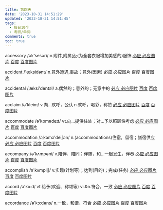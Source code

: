 ```yaml
---
title: 第四天
date: '2023-10-31 14:51:29'
updated: '2023-10-31 14:51:45'
tags:
  - 每日10个
  - 考研/单词
comments: true
toc: true
---
```




accessory /ək'sesəri/ n.附件,附属品;(为全套衣服增加美感的)服饰   [必应 ](https://cn.bing.com/search?q=accessory)   [必应图片](https://cn.bing.com/images/search?q=accessory)  [百度](https://www.baidu.com/s?wd=accessory) [百度图片](https://image.baidu.com/search/index?tn=baiduimage&word=accessory)

accident /'æksidənt/ n.意外遭遇,事故；意外(因素)   [必应 ](https://cn.bing.com/search?q=accident)   [必应图片](https://cn.bing.com/images/search?q=accident)  [百度](https://www.baidu.com/s?wd=accident) [百度图片](https://image.baidu.com/search/index?tn=baiduimage&word=accident)

accidental /ˌæksi'dentəl/ a.偶然的；意外的；无意中的   [必应 ](https://cn.bing.com/search?q=accidental)   [必应图片](https://cn.bing.com/images/search?q=accidental)  [百度](https://www.baidu.com/s?wd=accidental) [百度图片](https://image.baidu.com/search/index?tn=baiduimage&word=accidental)

acclaim /ə'kleim/ v.向…欢呼，公认 n.欢呼，喝彩，称赞   [必应 ](https://cn.bing.com/search?q=acclaim)   [必应图片](https://cn.bing.com/images/search?q=acclaim)  [百度](https://www.baidu.com/s?wd=acclaim) [百度图片](https://image.baidu.com/search/index?tn=baiduimage&word=acclaim)

accommodate /ə'kɒmədeɪt/ vt.向…提供住处；对...予以照顾性考虑   [必应 ](https://cn.bing.com/search?q=accommodate)   [必应图片](https://cn.bing.com/images/search?q=accommodate)  [百度](https://www.baidu.com/s?wd=accommodate) [百度图片](https://image.baidu.com/search/index?tn=baiduimage&word=accommodate)

accommodation /əˌkɔmə'deiʃən/ n.(accommodations)住宿，留宿；膳宿供应   [必应 ](https://cn.bing.com/search?q=accommodation)   [必应图片](https://cn.bing.com/images/search?q=accommodation)  [百度](https://www.baidu.com/s?wd=accommodation) [百度图片](https://image.baidu.com/search/index?tn=baiduimage&word=accommodation)

accompany /ə'kʌmpəni/ v.陪伴，陪同；伴随，和...一起发生，伴奏   [必应 ](https://cn.bing.com/search?q=accompany)   [必应图片](https://cn.bing.com/images/search?q=accompany)  [百度](https://www.baidu.com/s?wd=accompany) [百度图片](https://image.baidu.com/search/index?tn=baiduimage&word=accompany)

accomplish /ə'kʌmpliʃ/ v.实现(计划等)；达到(目的)；完成(任务)   [必应 ](https://cn.bing.com/search?q=accomplish)   [必应图片](https://cn.bing.com/images/search?q=accomplish)  [百度](https://www.baidu.com/s?wd=accomplish) [百度图片](https://image.baidu.com/search/index?tn=baiduimage&word=accomplish)

accord /ə'kɔ:d/ vt.给予(欢迎、称颂等) vi.&n.符合，一致   [必应 ](https://cn.bing.com/search?q=accord)   [必应图片](https://cn.bing.com/images/search?q=accord)  [百度](https://www.baidu.com/s?wd=accord) [百度图片](https://image.baidu.com/search/index?tn=baiduimage&word=accord)

accordance /ə'kɔ:dəns/ n.一致，和谐，符合   [必应 ](https://cn.bing.com/search?q=accordance)   [必应图片](https://cn.bing.com/images/search?q=accordance)  [百度](https://www.baidu.com/s?wd=accordance) [百度图片](https://image.baidu.com/search/index?tn=baiduimage&word=accordance)

